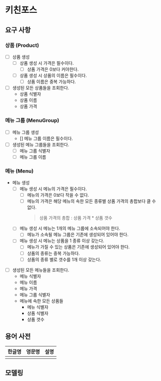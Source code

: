 # 키친포스

## 요구 사항
### 상품 (Product)
* [ ] 상품 생성  
  * [ ] 상품 생성 시 가격은 필수이다.  
    * [ ] 상품 가격은 0보다 커야한다.      
  * [ ] 상품 생성 시 상품의 이름은 필수이다.  
    * [ ] 상품 이름은 중복 가능하다.  

* [ ] 생성된 모든 상품들을 조회한다.  
  * 상품 식별자  
  * 상품 이름  
  * 상품 가격

### 메뉴 그룹 (MenuGroup)  
* [ ] 메뉴 그룹 생성  
  * [] 메뉴 그룹 이름은 필수이다.  
* [ ] 생성된 메뉴 그룹들을 조회한다.  
  * [ ] 메뉴 그룹 식별자  
  * [ ] 메뉴 그룹 이름  
  
### 메뉴 (Menu)  
* 메뉴 생성  
  * [ ] 메뉴 생성 시 메뉴의 가격은 필수이다.    
    * [ ] 메뉴의 가격은 0보다 작을 수 없다.  
    * [ ] 메뉴의 가격은 해당 메뉴의 속한 모든 종류별 상품 가격의 총합보다 클 수 없다.  
      > 상품 가격의 총합 : 상품 가격 * 상품 갯수  
  * [ ] 메뉴 생성 시 메뉴는 1개의 메뉴 그룹에 소속되어야 한다.   
    * [ ] 메뉴가 소속될 메뉴 그룹은 기존에 생성되어 있어야 한다.  
  * [ ] 메뉴 생성 시 메뉴는 상품을 1 종류 이상 갖는다.  
    * [ ] 메뉴가 가질 수 있는 상품은 기존에 생성되어 있어야 한다.  
    * [ ] 상품의 종류는 중복 가능하다.  
    * [ ] 상품의 종류 별로 갯수를 1개 이상 갖는다.  

* [ ] 생성된 모든 메뉴들을 조회한다.  
  * 메뉴 식별자  
  * 메뉴 이름  
  * 메뉴 가격  
  * 메뉴 그룹 식별자  
  * 메뉴에 속한 모든 상품들          
    * 메뉴 식별자  
    * 상품 식별자  
    * 상품 갯수      
      
## 용어 사전

| 한글명 | 영문명 | 설명 |
| --- | --- | --- |
|  |  |  |

## 모델링

